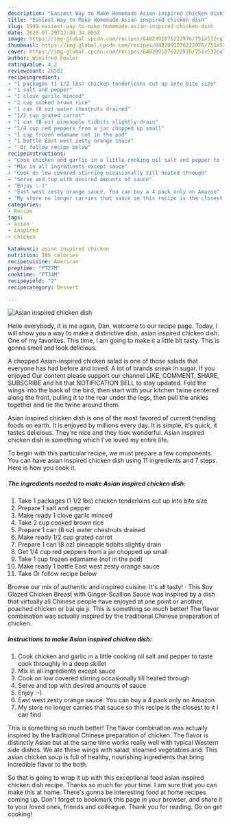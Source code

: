```yaml
---
description: "Easiest Way to Make Homemade Asian inspired chicken dish"
title: "Easiest Way to Make Homemade Asian inspired chicken dish"
slug: 1999-easiest-way-to-make-homemade-asian-inspired-chicken-dish
date: 2020-07-29T22:40:34.805Z
image: https://img-global.cpcdn.com/recipes/6482091076222976/751x532cq70/asian-inspired-chicken-dish-recipe-main-photo.jpg
thumbnail: https://img-global.cpcdn.com/recipes/6482091076222976/751x532cq70/asian-inspired-chicken-dish-recipe-main-photo.jpg
cover: https://img-global.cpcdn.com/recipes/6482091076222976/751x532cq70/asian-inspired-chicken-dish-recipe-main-photo.jpg
author: Winifred Fowler
ratingvalue: 4.2
reviewcount: 28502
recipeingredient:
- "1 packages (1 1/2 lbs) chicken tenderloins cut up into bite size"
- "1 salt and pepper"
- "1 clove garilc minced"
- "2 cup cooked brown rice"
- "1 can (8 oz) water chestnuts drained"
- "1/2 cup grated carrot"
- "1 can (8 oz) pineapple tidbits slightly drain"
- "1/4 cup red peppers from a jar chopped up small"
- "1 cup frozen edamame not in the pod"
- "1 bottle East west zesty orange sauce"
- " Or follow recipe below"
recipeinstructions:
- "Cook chicken and garlic in a little cooking oil salt and pepper to taste cook throughly in a deep skillet"
- "Mix in all ingredients except sauce"
- "Cook on low covered stirring occasionally till heated through"
- "Serve and top with desired amounts of sauce"
- "Enjoy :-)"
- "East west zesty orange sauce. You can buy a 4 pack only on Amazon"
- "My store no longer carries that sauce so this recipe is the closest to it I can find"
categories:
- Recipe
tags:
- asian
- inspired
- chicken

katakunci: asian inspired chicken 
nutrition: 186 calories
recipecuisine: American
preptime: "PT27M"
cooktime: "PT34M"
recipeyield: "2"
recipecategory: Dessert

---
```



![Asian inspired chicken dish](https://img-global.cpcdn.com/recipes/6482091076222976/751x532cq70/asian-inspired-chicken-dish-recipe-main-photo.jpg)

Hello everybody, it is me again, Dan, welcome to our recipe page. Today, I will show you a way to make a distinctive dish, asian inspired chicken dish. One of my favorites. This time, I am going to make it a little bit tasty. This is gonna smell and look delicious.

A chopped Asian-inspired chicken salad is one of those salads that everyone has had before and loved. A lot of brands sneak in sugar. If you enjoyed Our content please support our channel LIKE, COMMENT, SHARE, SUBSCRIBE and hit that NOTIFICATION BELL to stay updated. Fold the wings into the back of the bird, then start with your kitchen twine centered along the front, pulling it to the rear under the legs, then pull the ankles together and tie the twine around them.

Asian inspired chicken dish is one of the most favored of current trending foods on earth. It is enjoyed by millions every day. It is simple, it's quick, it tastes delicious. They're nice and they look wonderful. Asian inspired chicken dish is something which I've loved my entire life.


To begin with this particular recipe, we must prepare a few components. You can have asian inspired chicken dish using 11 ingredients and 7 steps. Here is how you cook it.

<!--inarticleads1-->

##### The ingredients needed to make Asian inspired chicken dish:

1. Take 1 packages (1 1/2 lbs) chicken tenderloins cut up into bite size
1. Prepare 1 salt and pepper
1. Make ready 1 clove garilc minced
1. Take 2 cup cooked brown rice
1. Prepare 1 can (8 oz) water chestnuts drained
1. Make ready 1/2 cup grated carrot
1. Prepare 1 can (8 oz) pineapple tidbits slightly drain
1. Get 1/4 cup red peppers from a jar chopped up small
1. Take 1 cup frozen edamame (not in the pod)
1. Make ready 1 bottle East west zesty orange sauce
1. Take  Or follow recipe below


Browse our mix of authentic and inspired cuisine. It&#39;s all tasty! · This Soy Glazed Chicken Breast with Ginger-Scallion Sauce was inspired by a dish that virtually all Chinese people have enjoyed at one point or another, poached chicken or bai qie ji. This is something so much better! The flavor combination was actually inspired by the traditional Chinese preparation of chicken. 

<!--inarticleads2-->

##### Instructions to make Asian inspired chicken dish:

1. Cook chicken and garlic in a little cooking oil salt and pepper to taste cook throughly in a deep skillet
1. Mix in all ingredients except sauce
1. Cook on low covered stirring occasionally till heated through
1. Serve and top with desired amounts of sauce
1. Enjoy :-)
1. East west zesty orange sauce. You can buy a 4 pack only on Amazon
1. My store no longer carries that sauce so this recipe is the closest to it I can find


This is something so much better! The flavor combination was actually inspired by the traditional Chinese preparation of chicken. The flavor is distinctly Asian but at the same time works really well with typical Western side dishes. We ate these wings with salad, steamed vegetables and. This asian chicken soup is full of healthy, nourishing ingredients that bring incredible flavor to the both. 

So that is going to wrap it up with this exceptional food asian inspired chicken dish recipe. Thanks so much for your time. I am sure that you can make this at home. There's gonna be interesting food at home recipes coming up. Don't forget to bookmark this page in your browser, and share it to your loved ones, friends and colleague. Thank you for reading. Go on get cooking!
